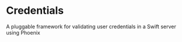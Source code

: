 # Credentials
A pluggable framework for validating user credentials in a Swift server using Phoenix 
